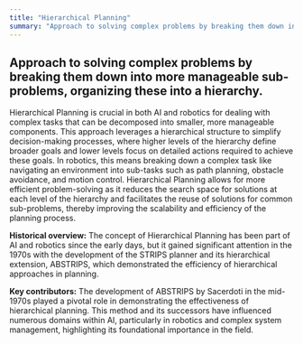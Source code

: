 ```yaml
---
title: "Hierarchical Planning"
summary: "Approach to solving complex problems by breaking them down into more manageable sub-problems, organizing these into a hierarchy."
---
```


## Approach to solving complex problems by breaking them down into more manageable sub-problems, organizing these into a hierarchy.

Hierarchical Planning is crucial in both AI and robotics for dealing with complex tasks that can be decomposed into smaller, more manageable components. This approach leverages a hierarchical structure to simplify decision-making processes, where higher levels of the hierarchy define broader goals and lower levels focus on detailed actions required to achieve these goals. In robotics, this means breaking down a complex task like navigating an environment into sub-tasks such as path planning, obstacle avoidance, and motion control. Hierarchical Planning allows for more efficient problem-solving as it reduces the search space for solutions at each level of the hierarchy and facilitates the reuse of solutions for common sub-problems, thereby improving the scalability and efficiency of the planning process.

**Historical overview:** The concept of Hierarchical Planning has been part of AI and robotics since the early days, but it gained significant attention in the 1970s with the development of the STRIPS planner and its hierarchical extension, ABSTRIPS, which demonstrated the efficiency of hierarchical approaches in planning.

**Key contributors:** The development of ABSTRIPS by Sacerdoti in the mid-1970s played a pivotal role in demonstrating the effectiveness of hierarchical planning. This method and its successors have influenced numerous domains within AI, particularly in robotics and complex system management, highlighting its foundational importance in the field.

